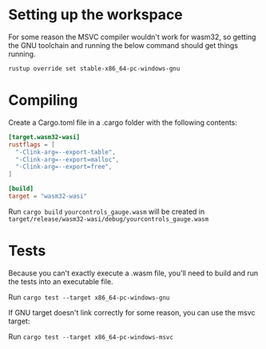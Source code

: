# Setting up the workspace
For some reason the MSVC compiler wouldn't work for wasm32, so getting the GNU toolchain and running the below command should get things running.

`rustup override set stable-x86_64-pc-windows-gnu`

# Compiling
Create a Cargo.toml file in a .cargo folder with the following contents:

```toml
[target.wasm32-wasi]
rustflags = [
  "-Clink-arg=--export-table",
  "-Clink-arg=--export=malloc",
  "-Clink-arg=--export=free",
]

[build]
target = "wasm32-wasi"
```

Run `cargo build`
`yourcontrols_gauge.wasm` will be created in `target/release/wasm32-wasi/debug/yourcontrols_gauge.wasm`

# Tests
Because you can't exactly execute a .wasm file, you'll need to build and run the tests into an executable file.

Run `cargo test --target x86_64-pc-windows-gnu`

If GNU target doesn't link correctly for some reason, you can use the msvc target:

Run `cargo test --target x86_64-pc-windows-msvc`
